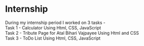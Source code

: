 # Internship 
During my internship period I worked on 3 tasks -                                                                                                                                 
Task 1 - Calculator Using Html, CSS, JavaScript                                                                                                                                   
Task 2 - Tribute Page for Atal Bihari Vajpayee Using Html and CSS                                                                                                                 
Task 3 - ToDo List Using Html, CSS, JavaScript   
